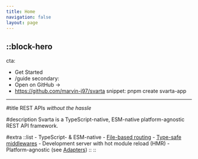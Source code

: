 ```yaml
---
title: Home
navigation: false
layout: page
---
```


::block-hero
---
cta:
  - Get Started
  - /guide
secondary:
  - Open on GitHub →
  - https://github.com/marvin-j97/svarta
snippet: pnpm create svarta-app
---

#title
REST APIs *without the hassle*

#description
Svarta is a TypeScript-native, ESM-native platform-agnostic REST API framework.

#extra
  ::list
    - TypeScript- & ESM-native
    - [File-based routing](/usage/routes)
    - [Type-safe middlewares](/usage/middlewares)
    - Development server with hot module reload (HMR)
    - Platform-agnostic (see [Adapters](/adapters))
  ::
::